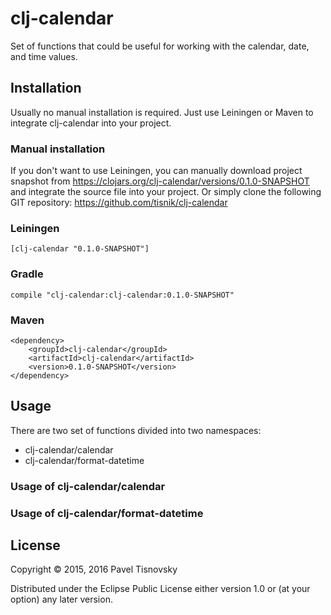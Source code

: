 # clj-calendar

Set of functions that could be useful for working with the calendar, date, and
time values.

## Installation

Usually no manual installation is required. Just use Leiningen or Maven to
integrate clj-calendar into your project.

### Manual installation

If you don't want to use Leiningen, you can manually download project snapshot
from https://clojars.org/clj-calendar/versions/0.1.0-SNAPSHOT and integrate the
source file into your project. Or simply clone the following GIT repository:
https://github.com/tisnik/clj-calendar

### Leiningen

    [clj-calendar "0.1.0-SNAPSHOT"]

### Gradle

    compile "clj-calendar:clj-calendar:0.1.0-SNAPSHOT"

### Maven

    <dependency>
        <groupId>clj-calendar</groupId>
        <artifactId>clj-calendar</artifactId>
        <version>0.1.0-SNAPSHOT</version>
    </dependency>

## Usage

There are two set of functions divided into two namespaces:

- clj-calendar/calendar
- clj-calendar/format-datetime

### Usage of clj-calendar/calendar

### Usage of clj-calendar/format-datetime

## License

Copyright © 2015, 2016 Pavel Tisnovsky

Distributed under the Eclipse Public License either version 1.0 or (at your
option) any later version.


